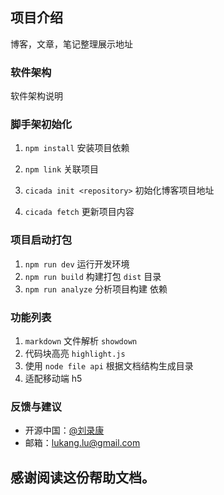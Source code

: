 ## 项目介绍

博客，文章，笔记整理展示地址

### 软件架构

软件架构说明

### 脚手架初始化

1. `npm install` 安装项目依赖

2. `npm link` 关联项目

3. `cicada init <repository>` 初始化博客项目地址
4. `cicada fetch` 更新项目内容

### 项目启动打包

1. `npm run dev` 运行开发环境
2. `npm run build` 构建打包 `dist` 目录
3. `npm run analyze` 分析项目构建 依赖

### 功能列表

1. `markdown` 文件解析 `showdown`
2. 代码块高亮 `highlight.js`
3. 使用 `node file api` 根据文档结构生成目录
4. 适配移动端 h5

### 反馈与建议

- 开源中国：[@刘录康](http://git.oschina.net/liulukang)
- 邮箱：<lukang.lu@gmail.com>

## 感谢阅读这份帮助文档。
